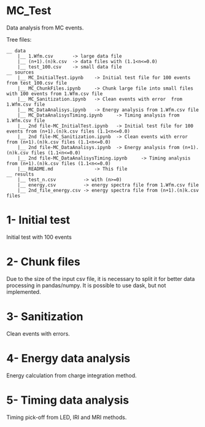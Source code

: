 # MC_Test
Data analysis from MC events.

Tree files:
```
__ data
    |__ 1.Wfm.csv       -> large data file
    |__ (n+1).(n)k.csv  -> data files with (1.1<n<=0.0)
    |__ test_100.csv    -> small data file
__ sources
    |__ MC_InitialTest.ipynb    -> Initial test file for 100 events from test_100.csv file
    |__ MC_ChunkFiles.ipynb     -> Chunk large file into small files with 100 events from 1.Wfm.csv file
    |__ MC_Sanitization.ipynb   -> Clean events with error  from 1.Wfm.csv file
    |__ MC_DataAnalisys.ipynb   -> Energy analysis from 1.Wfm.csv file
    |__ MC_DataAnalisysTiming.ipynb     -> Timing analysis from 1.Wfm.csv file
    |__ 2nd file-MC_InitialTest.ipynb   -> Initial test file for 100 events from (n+1).(n)k.csv files (1.1<n<=0.0)
    |__ 2nd file-MC_Sanitization.ipynb  -> Clean events with error from (n+1).(n)k.csv files (1.1<n<=0.0)
    |__ 2nd file-MC_DataAnalisys.ipynb  -> Energy analysis from (n+1).(n)k.csv files (1.1<n<=0.0)
    |__ 2nd file-MC_DataAnalisysTiming.ipynb     -> Timing analysis from (n+1).(n)k.csv files (1.1<n<=0.0)
    |__ README.md               -> This file
__ results
    |__ test_n.csv          -> with (n>=0)
    |__ energy.csv          -> energy spectra file from 1.Wfm.csv file
    |__ 2nd_file_energy.csv -> energy spectra file from (n+1).(n)k.csv files

```

# 1- Initial test
Initial test with 100 events

# 2- Chunk files
Due to the size of the input csv file, it is necessary to split it for better data processing in pandas/numpy.
It is possible to use dask, but not implemented.

# 3- Sanitization
Clean events with errors.

# 4- Energy data analysis
Energy calculation from charge integration method.

# 5- Timing data analysis
Timing pick-off from LED, IRI and MRI methods.
